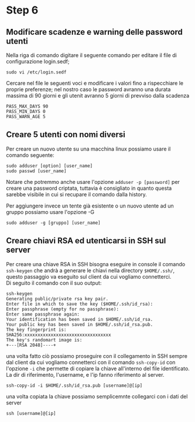 # Step 6

## Modificare scadenze e warning delle password utenti

Nella riga di comando digitare il seguente comando per editare il file di configurazione login.sedf;
```
sudo vi /etc/login.sedf
```
Cercare nel file le seguenti voci e modificare i valori fino a rispecchiare le proprie preferenze; 
nel nostro caso le password avranno una durata massima di 90 giorni e gli utenit avranno 5 giorni di prevviso dalla scadenza
```
PASS_MAX_DAYS 90
PASS_MIN_DAYS 0
PASS_WARN_AGE 5
```

## Creare 5 utenti con nomi diversi

Per creare un nuovo utente su una macchina linux possiamo usare il comando seguente:
```
sudo adduser [option] [user_name]
sudo passwd [user_name]
```
Notare che potremmo anche usare l'opzione `adduser -p [password]` per creare una password criptata, tuttavia
è consigliato in quanto questa sarebbe visibile in cui si recupare il comando dalla history.   
   
Per aggiungere invece un tente già esistente o un nuovo utente ad un gruppo possiamo usare l'opzione -G
```
sudo adduser -g [gruppo] [user_name]
```

## Creare chiavi RSA ed utenticarsi in SSH sul server

Per creare una chiave RSA in SSH bisogna eseguire in console il comando `ssh-keygen` che andrà a generare
le chiavi nella directory `$HOME/.ssh/`, questo passaggio va eseguito sul client da cui vogliamo connetterci.    
Di seguito il comando con il suo output:
```
ssh-keygen
Generating public/private rsa key pair.
Enter file in which to save the key ($HOME/.ssh/id_rsa):
Enter passphrase (empty for no passphrase):
Enter same passphrase again:
Your identification has been saved in $HOME/.ssh/id_rsa.
Your public key has been saved in $HOME/.ssh/id_rsa.pub.
The key fingerprint is:
SHA256:xxxxxxxxxxxxxxxxxxxxxxxxxxxxxxxxx
The key's randomart image is:
+---[RSA 2048]----+
```
una volta fatto ciò possiamo proseguire con il collegamento in SSH sempre dal client da cui vogliamo 
connetterci con il comando `ssh-copy-id` con l'opzione `-i` che permette di copiare la chiave all'interno
del file identificato. La dir di riferimento, l'username, e l'ip fanno riferimento al server.
```
ssh-copy-id -i $HOME/.ssh/id_rsa.pub [username]@[ip]
```
una volta copiata la chiave possiamo semplicemnte collegarci con i dati del server
```
ssh [username]@[ip]
```


